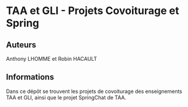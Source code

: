 # TAA et GLI - Projets Covoiturage et Spring
## Auteurs
Anthony LHOMME et Robin HACAULT
## Informations
Dans ce dépôt se trouvent les projets de covoiturage des enseignements TAA et GLI, ainsi que le projet SpringChat de TAA.
